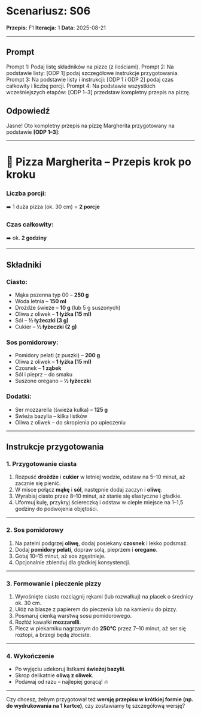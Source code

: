 ﻿# Scenariusz: S06
**Przepis:** F1
**Iteracja:** 1
**Data:** 2025-08-21

---

## Prompt
Prompt 1: Podaj listę składników na pizze (z ilościami). Prompt 2: Na podstawie listy: [ODP 1] podaj szczegółowe instrukcje przygotowania. Prompt 3: Na podstawie listy i instrukcji: [ODP 1 i ODP 2] podaj czas całkowity i liczbę porcji. Prompt 4: Na podstawie wszystkich wcześniejszych etapów: [ODP 1–3] przedstaw kompletny przepis na pizzę.


## Odpowiedź
Jasne! Oto kompletny przepis na pizzę Margherita przygotowany na podstawie **\[ODP 1–3]**:

---

# 🍕 Pizza Margherita – Przepis krok po kroku

### Liczba porcji:

➡️ 1 duża pizza (ok. 30 cm) = **2 porcje**

### Czas całkowity:

➡️ ok. **2 godziny**

---

## Składniki

### Ciasto:

* Mąka pszenna typ 00 – **250 g**
* Woda letnia – **150 ml**
* Drożdże świeże – **10 g** (lub 5 g suszonych)
* Oliwa z oliwek – **1 łyżka (15 ml)**
* Sól – **½ łyżeczki (3 g)**
* Cukier – **½ łyżeczki (2 g)**

### Sos pomidorowy:

* Pomidory pelati (z puszki) – **200 g**
* Oliwa z oliwek – **1 łyżka (15 ml)**
* Czosnek – **1 ząbek**
* Sól i pieprz – do smaku
* Suszone oregano – **½ łyżeczki**

### Dodatki:

* Ser mozzarella (świeża kulka) – **125 g**
* Świeża bazylia – kilka listków
* Oliwa z oliwek – do skropienia po upieczeniu

---

## Instrukcje przygotowania

### 1. Przygotowanie ciasta

1. Rozpuść **drożdże** i **cukier** w letniej wodzie, odstaw na 5–10 minut, aż zacznie się pienić.
2. W misce połącz **mąkę** i **sól**, następnie dodaj zaczyn i **oliwę**.
3. Wyrabiaj ciasto przez 8–10 minut, aż stanie się elastyczne i gładkie.
4. Uformuj kulę, przykryj ściereczką i odstaw w ciepłe miejsce na 1–1,5 godziny do podwojenia objętości.

---

### 2. Sos pomidorowy

1. Na patelni podgrzej **oliwę**, dodaj posiekany **czosnek** i lekko podsmaż.
2. Dodaj **pomidory pelati**, dopraw solą, pieprzem i **oregano**.
3. Gotuj 10–15 minut, aż sos zgęstnieje.
4. Opcjonalnie zblenduj dla gładkiej konsystencji.

---

### 3. Formowanie i pieczenie pizzy

1. Wyrośnięte ciasto rozciągnij rękami (lub rozwałkuj) na placek o średnicy ok. 30 cm.
2. Ułóż na blasze z papierem do pieczenia lub na kamieniu do pizzy.
3. Posmaruj cienką warstwą sosu pomidorowego.
4. Rozłóż kawałki **mozzarelli**.
5. Piecz w piekarniku nagrzanym do **250°C** przez 7–10 minut, aż ser się roztopi, a brzegi będą złociste.

---

### 4. Wykończenie

* Po wyjęciu udekoruj listkami **świeżej bazylii**.
* Skrop delikatnie **oliwą z oliwek**.
* Podawaj od razu – najlepiej gorącą! 🔥

---

Czy chcesz, żebym przygotował też **wersję przepisu w krótkiej formie (np. do wydrukowania na 1 kartce)**, czy zostawiamy tę szczegółową wersję?
